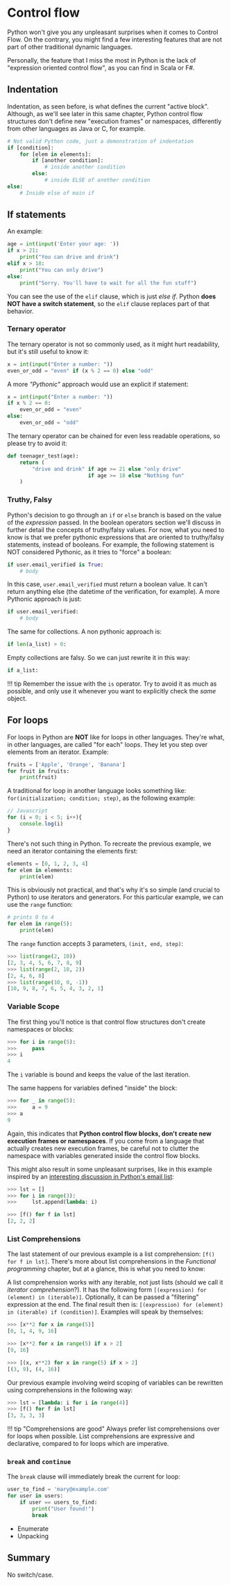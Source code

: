 # Control flow

Python won't give you any unpleasant surprises when it comes to Control Flow. On the contrary, you might find a few interesting features that are not part of other traditional dynamic languages.

Personally, the feature that I miss the most in Python is the lack of "expression oriented control flow", as you can find in Scala or F#.

## Indentation

Indentation, as seen before, is what defines the current "active block". Although, as we'll see later in this same chapter, Python control flow structures don't define new "execution frames" or namespaces, differently from other languages as Java or C, for example.

```python
# Not valid Python code, just a demonstration of indentation
if [condition]:
    for [elem in elements]:
        if [another condition]:
            # inside another condition
        else:
            # inside ELSE of another condition
else:
    # Inside else of main if
```

## If statements

An example:

```python
age = int(input('Enter your age: '))
if x > 21:
    print("You can drive and drink")
elif x > 18:
    print("You can only drive")
else:
    print("Sorry. You'll have to wait for all the fun stuff")
```

You can see the use of the `elif` clause, which is just _else if_. Python **does NOT have a switch statement**, so the `elif` clause replaces part of that behavior.

### Ternary operator

The ternary operator is not so commonly used, as it might hurt readability, but it's still useful to know it:

```python
x = int(input("Enter a number: "))
even_or_odd = "even" if (x % 2 == 0) else "odd"
```

A more _"Pythonic"_ approach would use an explicit if statement:

```python
x = int(input("Enter a number: "))
if x % 2 == 0:
    even_or_odd = "even"
else:
    even_or_odd = "odd"
```

The ternary operator can be chained for even less readable operations, so please try to avoid it:

```python
def teenager_test(age):
    return (
        "drive and drink" if age >= 21 else "only drive"
                          if age >= 18 else "Nothing fun"
    )
```

### Truthy, Falsy

Python's decision to go through an `if` or `else` branch is based on the value of the _expression_ passed. In the boolean operators section we'll discuss in further detail the concepts of truthy/falsy values. For now, what you need to know is that we prefer pythonic expressions that are oriented to truthy/falsy statements, instead of booleans. For example, the following statement is NOT considered Pythonic, as it tries to "force" a boolean:

```python
if user.email_verified is True:
    # body
```

In this case, `user.email_verified` must return a boolean value. It can't return anything else (the datetime of the verification, for example). A more Pythonic approach is just:

```python
if user.email_verified:
    # body
```

The same for collections. A non pythonic approach is:

```python
if len(a_list) > 0:
```

Empty collections are falsy. So we can just rewrite it in this way:

```python
if a_list:
```

!!! tip
    Remember the issue with the `is` operator. Try to avoid it as much as possible, and only use it whenever you want to explicitly check the _same_ object.

## For loops

For loops in Python are **NOT** like for loops in other languages. They're what, in other languages, are called "for each" loops. They let you step over elements from an iterator. Example:

```python
fruits = ['Apple', 'Orange', 'Banana']
for fruit in fruits:
    print(fruit)
```

A traditional for loop in another language looks something like: `for(initialization; condition; step)`, as the following example:

```javascript
// Javascript
for (i = 0; i < 5; i++){
    console.log(i)
}
```

There's not such thing in Python. To recreate the previous example, we need an iterator containing the elements first:

```python
elements = [0, 1, 2, 3, 4]
for elem in elements:
    print(elem)
```

This is obviously not practical, and that's why it's so simple (and crucial to Python) to use iterators and generators. For this particular example, we can use the `range` function:

```python
# prints 0 to 4
for elem in range(5):
    print(elem)
```

The `range` function accepts 3 parameters, `(init, end, step)`:

```python
>>> list(range(2, 10))
[2, 3, 4, 5, 6, 7, 8, 9]
>>> list(range(2, 10, 2))
[2, 4, 6, 8]
>>> list(range(10, 0, -1))
[10, 9, 8, 7, 6, 5, 4, 3, 2, 1]
```

### Variable Scope

The first thing you'll notice is that control flow structures don't create namespaces or blocks:

```python
>>> for i in range(5):
>>>     pass
>>> i
4
```

The `i` variable is bound and keeps the value of the last iteration.

The same happens for variables defined "inside" the block:

```python
>>> for _ in range(5):
>>>     a = 9
>>> a
9
```

Again, this indicates that **Python control flow blocks, don't create new execution frames or namespaces**. If you come from a language that actually creates new execution frames, be careful not to clutter the namespace with variables generated inside the control flow blocks.

This might also result in some unpleasant surprises, like in this example inspired by an [interesting discussion in Python's email list](https://mail.python.org/pipermail/python-ideas/2008-October/002109.html):

```python
>>> lst = []
>>> for i in range(3):
>>>     lst.append(lambda: i)

>>> [f() for f in lst]
[2, 2, 2]
```

### List Comprehensions

The last statement of our previous example is a list comprehension: `[f() for f in lst]`. There's more about list comprehensions in the *Functional programming* chapter, but at a glance, this is what you need to know:

A list comprehension works with any iterable, not just lists (should we call it *iterator comprehension*?). It has the following form `[(expression) for (element) in (iterable)]`. Optionally, it can be passed a "filtering" expression at the end. The final result then is: `[(expression) for (element) in (iterable) if (condition)]`. Examples will speak by themselves:


```python
>>> [x**2 for x in range(5)]
[0, 1, 4, 9, 16]

>>> [x**2 for x in range(5) if x > 2]
[9, 16]

>>> [(x, x**2) for x in range(5) if x > 2]
[(3, 9), (4, 16)]
```

Our previous example involving weird scoping of variables can be rewritten using comprehensions in the following way:

```python
>>> lst = [lambda: i for i in range(4)]
>>> [f() for f in lst]
[3, 3, 3, 3]
```

!!! tip "Comprehensions are good"
    Always prefer list comprehensions over for loops when possible. List comprehensions are expressive and declarative, compared to for loops which are imperative.

### `break` and `continue`

The `break` clause will immediately break the current for loop:

```python
user_to_find = 'mary@example.com'
for user in users:
    if user == users_to_find:
        print("User found!")
        break
```



* Enumerate
* Unpacking
## Summary

No switch/case.
